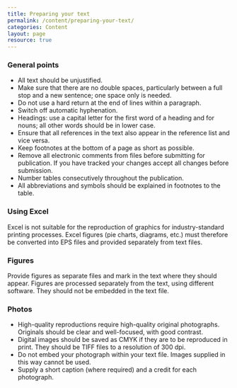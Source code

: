 ```yaml
---
title: Preparing your text
permalink: /content/preparing-your-text/
categories: Content
layout: page
resource: true
---
```


### General points

* All text should be unjustified.
* Make sure that there are no double spaces, particularly between a full stop and a new sentence; one space only is needed.
* Do not use a hard return at the end of lines within a paragraph.
* Switch off automatic hyphenation.
* Headings: use a capital letter for the first word of a heading and for nouns; all other words should be in lower case.
* Ensure that all references in the text also appear in the reference list and vice versa.
* Keep footnotes at the bottom of a page as short as possible.
* Remove all electronic comments from files before submitting for publication. If you have tracked your changes accept all changes before submission.
* Number tables consecutively throughout the publication.
* All abbreviations and symbols should be explained in footnotes to the table.

### Using Excel

Excel is not suitable for the reproduction of graphics for industry-standard printing processes. Excel figures (pie charts, diagrams, etc.) must therefore be converted into EPS files and provided separately from text files.

### Figures

Provide figures as separate files and mark in the text where they should appear. Figures are processed separately from the text, using different software. They should not be embedded in the text file.

### Photos

* High-quality reproductions require high-quality original photographs. Originals should be clear and well-focused, with good contrast.
* Digital images should be saved as CMYK if they are to be reproduced in print. They should be TIFF files to a resolution of 300 dpi.
* Do not embed your photograph within your text file. Images supplied in this way cannot be used.
* Supply a short caption (where required) and a credit for each photograph.
